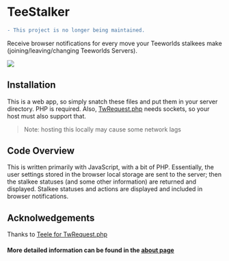 # TeeStalker
```diff
- This project is no longer being maintained.
```
Receive browser notifications for every move your Teeworlds stalkees make (joining/leaving/changing Teeworlds Servers).

<img src="http://i.imgur.com/uEOj8mu.png">

## Installation
This is a web app, so simply snatch these files and put them in your server directory. PHP is required. Also, [TwRequest.php](includes/TwRequest.php) needs sockets, so your host must also support that.
> Note: hosting this locally may cause some network lags

## Code Overview
This is written primarily with JavaScript, with a bit of PHP. Essentially, the user settings stored in the browser local storage are sent to the server; then the stalkee statuses (and some other information) are returned and displayed. Stalkee statuses and actions are displayed and included in browser notifications.

## Acknolwedgements
Thanks to [Teele for TwRequest.php](https://code.teele.eu/twrequest)


#### More detailed information can be found in the [about page](includes/about.inc.php)
